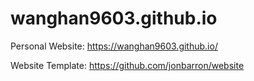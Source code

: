# wanghan9603.github.io

Personal Website: https://wanghan9603.github.io/

Website Template: https://github.com/jonbarron/website
